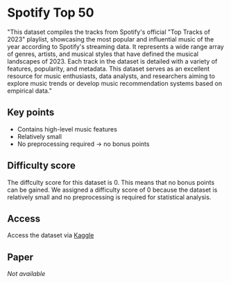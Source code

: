 # Spotify Top 50

"This dataset compiles the tracks from Spotify's official "Top Tracks of 2023" playlist, showcasing the most popular and influential music of the year according to Spotify's streaming data.
It represents a wide range array of genres, artists, and musical styles that have defined the musical landscapes of 2023.
Each track in the dataset is detailed with a variety of features, popularity, and metadata. This dataset serves as an excellent resource for music enthusiasts, data analysts, and researchers aiming to explore music trends or develop music recommendation systems based on empirical data."

## Key points
- Contains high-level music features
- Relatively small 
- No preprocessing required -> no bonus points 

## Difficulty score
The diffculty score for this dataset is 0. This means that no bonus points can be gained. We assigned a difficulty score of 0 because the dataset is relatively small and no preprocessing is required for statistical analysis. 

## Access

Access the dataset via [Kaggle](https://www.kaggle.com/datasets/yukawithdata/spotify-top-tracks-2023)

## Paper

*Not available*

